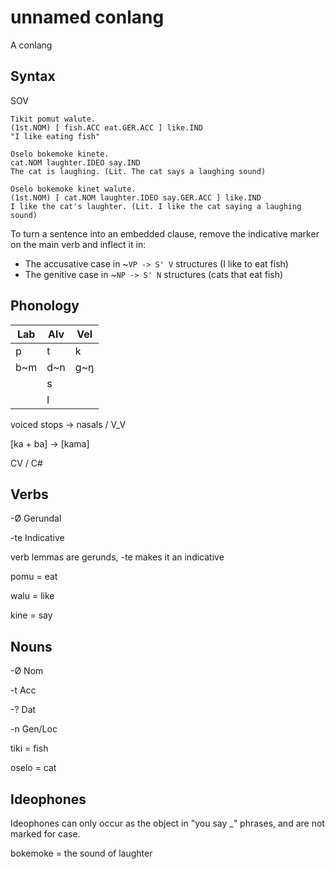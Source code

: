 # unnamed conlang

A conlang

## Syntax

SOV

```
Tikit pomut walute.
(1st.NOM) [ fish.ACC eat.GER.ACC ] like.IND
"I like eating fish"
```

```
Oselo bokemoke kinete.
cat.NOM laughter.IDEO say.IND
The cat is laughing. (Lit. The cat says a laughing sound)

Oselo bokemoke kinet walute.
(1st.NOM) [ cat.NOM laughter.IDEO say.GER.ACC ] like.IND
I like the cat's laughter. (Lit. I like the cat saying a laughing sound)
```

To turn a sentence into an embedded clause, remove the indicative marker on the main verb and inflect it in:
- The accusative case in ~`VP -> S' V` structures (I like to eat fish)
- The genitive case in ~`NP -> S' N` structures (cats that eat fish)

## Phonology

| Lab | Alv | Vel |
|---|---|---|
| p | t | k |
| b\~m | d\~n | g\~ŋ |
|| s ||
|| l ||

voiced stops -> nasals / V_V

\[ka + ba] -> \[kama]

CV / C#

## Verbs

-Ø Gerundal

-te Indicative

verb lemmas are gerunds, -te makes it an indicative

pomu = eat

walu = like

kine = say

## Nouns

-Ø Nom

-t Acc

-? Dat

-n Gen/Loc

tiki = fish

oselo = cat

## Ideophones

Ideophones can only occur as the object in "you say _" phrases, and are not marked for case.

bokemoke = the sound of laughter
